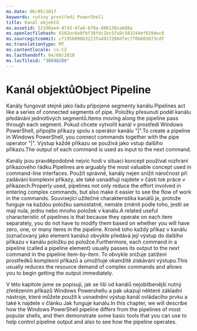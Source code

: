 ```yaml
---
ms.date: 06/05/2017
keywords: rutiny prostředí PowerShell
title: Kanál objektů
ms.assetid: 523d8ae4-d743-47a4-b79a-806130ca688a
ms.openlocfilehash: 6102ec6e8fbf38fdc2bc5fa9c583244ef639dec8
ms.sourcegitcommit: cf195b090b3223fa4917206dfec7f0b603873cdf
ms.translationtype: MT
ms.contentlocale: cs-CZ
ms.lasthandoff: 04/09/2018
ms.locfileid: "30948206"
---
```

# <a name="object-pipeline"></a><span data-ttu-id="79b65-103">Kanál objektů</span><span class="sxs-lookup"><span data-stu-id="79b65-103">Object Pipeline</span></span>
<span data-ttu-id="79b65-104">Kanály fungovat stejně jako řadu připojené segmenty kanálu.</span><span class="sxs-lookup"><span data-stu-id="79b65-104">Pipelines act like a series of connected segments of pipe.</span></span> <span data-ttu-id="79b65-105">Položky přesunutí podél kanálu předávání jednotlivých segmentů.</span><span class="sxs-lookup"><span data-stu-id="79b65-105">Items moving along the pipeline pass through each segment.</span></span> <span data-ttu-id="79b65-106">Pokud chcete vytvořit kanál v prostředí Windows PowerShell, připojíte příkazy spolu s operátor kanálu "|".</span><span class="sxs-lookup"><span data-stu-id="79b65-106">To create a pipeline in Windows PowerShell, you connect commands together with the pipe operator "|".</span></span> <span data-ttu-id="79b65-107">Výstup každé příkazu se používá jako vstup dalšího příkazu.</span><span class="sxs-lookup"><span data-stu-id="79b65-107">The output of each command is used as input to the next command.</span></span>

<span data-ttu-id="79b65-108">Kanály jsou pravděpodobně nejvíc hodí v situaci koncept používat rozhraní příkazového řádku.</span><span class="sxs-lookup"><span data-stu-id="79b65-108">Pipelines are arguably the most valuable concept used in command-line interfaces.</span></span> <span data-ttu-id="79b65-109">Použít správně, kanály nejen snížit náročnost při zadávání komplexní příkazy, ale také usnadňují najdete v části tok práce v příkazech.</span><span class="sxs-lookup"><span data-stu-id="79b65-109">Properly used, pipelines not only reduce the effort involved in entering complex commands, but also make it easier to see the flow of work in the commands.</span></span> <span data-ttu-id="79b65-110">Související užitečné charakteristika kanálů je, protože funguje na každou položku samostatně, nemáte změnit podle toho, jestli se mají nula, jednu nebo mnoho položek v kanálu.</span><span class="sxs-lookup"><span data-stu-id="79b65-110">A related useful characteristic of pipelines is that because they operate on each item separately, you do not have to modify them based on whether you will have zero, one, or many items in the pipeline.</span></span> <span data-ttu-id="79b65-111">Kromě toho každý příkaz v kanálu (označovaný jako element kanálu) obvykle předává její výstup do dalšího příkazu v kanálu položku po položce.</span><span class="sxs-lookup"><span data-stu-id="79b65-111">Furthermore, each command in a pipeline (called a pipeline element) usually passes its output to the next command in the pipeline item-by-item.</span></span> <span data-ttu-id="79b65-112">To obvykle snižuje zatížení prostředků komplexní příkazů a umožňuje okamžitě získávání výstupu.</span><span class="sxs-lookup"><span data-stu-id="79b65-112">This usually reduces the resource demand of complex commands and allows you to begin getting the output immediately.</span></span>

<span data-ttu-id="79b65-113">V této kapitole jsme se popisují, jak se liší od kanálů nejoblíbenější nutný zřetězením příkazů Windows Powershellu a pak ukazují některé základní nástroje, které můžete použít k usnadnění výstup kanál ovládacího prvku a také k najdete v článku Jak funguje kanálu.</span><span class="sxs-lookup"><span data-stu-id="79b65-113">In this chapter, we will describe how the Windows PowerShell pipeline differs from the pipelines of most popular shells, and then demonstrate some basic tools that you can use to help control pipeline output and also to see how the pipeline operates.</span></span>